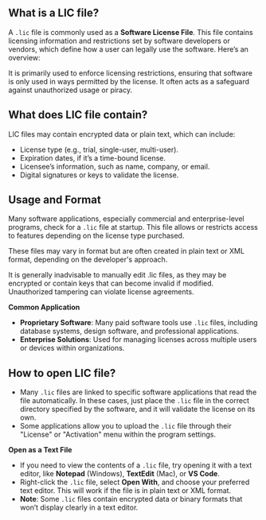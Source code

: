 ## What is a LIC file?

A `.lic` file is commonly used as a **Software License File**. This file contains licensing information and restrictions set by software developers or vendors, which define how a user can legally use the software. Here’s an overview:

It is primarily used to enforce licensing restrictions, ensuring that software is only used in ways permitted by the license. It often acts as a safeguard against unauthorized usage or piracy.

## What does LIC file contain?

LIC files may contain encrypted data or plain text, which can include:

- License type (e.g., trial, single-user, multi-user).
- Expiration dates, if it’s a time-bound license.
- Licensee’s information, such as name, company, or email.
- Digital signatures or keys to validate the license.

## Usage and Format

Many software applications, especially commercial and enterprise-level programs, check for a `.lic` file at startup. This file allows or restricts access to features depending on the license type purchased. 

These files may vary in format but are often created in plain text or XML format, depending on the developer's approach.

It is generally inadvisable to manually edit .lic files, as they may be encrypted or contain keys that can become invalid if modified. Unauthorized tampering can violate license agreements.

**Common Application**

-   **Proprietary Software**: Many paid software tools use `.lic` files, including database systems, design software, and professional applications.
-   **Enterprise Solutions**: Used for managing licenses across multiple users or devices within organizations.

## How to open LIC file?

-   Many `.lic` files are linked to specific software applications that read the file automatically. In these cases, just place the `.lic` file in the correct directory specified by the software, and it will validate the license on its own.
-   Some applications allow you to upload the `.lic` file through their "License" or "Activation" menu within the program settings.

**Open as a Text File**

-   If you need to view the contents of a `.lic` file, try opening it with a text editor, like **Notepad** (Windows), **TextEdit** (Mac), or **VS Code**.
-   Right-click the `.lic` file, select **Open With**, and choose your preferred text editor. This will work if the file is in plain text or XML format.
-   **Note**: Some `.lic` files contain encrypted data or binary formats that won’t display clearly in a text editor.
